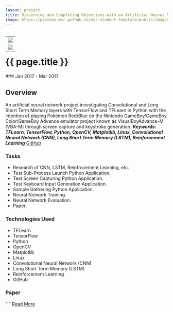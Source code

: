 ```yaml
---
layout: project
title: Discerning and Completing Objectives with an Artificial Neural Network in a Semi-Stochastic Environment
image: https://pabiney-msr.github.io/msr-student-template/public/images/msr-winter-project.png
---
```

<table align="right">
	<tr>
		<td>
			<img class="project-image" src="https://pabiney-msr.github.io/msr-student-template/public/images/msr-winter-project.png" />
		</td>
	</tr>
	<tr>
		<td>
			<img class="project-image" src="https://pabiney-msr.github.io/msr-student-template/public/images/" />
		</td>
	</tr>
</table>
<h1 id="project-title">{{ page.title }}</h1>
### Jan 2017 - Mar 2017

## Overview
An artificial neural network project investigating Convolutional and Long Short Term Memory layers with TensorFlow and TFLearn in Python with the intention of playing Pokémon Red/Blue on the Nintendo GameBoy/GameBoy Color/GameBoy Advance emulator project known as VisualBoyAdvance-M (VBA-M) through screen capture and keystroke generation. 
<b><i>Keywords: TFLearn, TensorFlow, Python, OpenCV, Matplotlib, Linux, Convolutional Neural Network (CNN), Long Short Term Memory (LSTM), Reinforcement Learning</i></b>
<a href="https://github.com/pabiney-msr/MSR_Winter_Project">GitHub</a>

### Tasks
* Research of CNN, LSTM, Reinfrocement Learning, etc.
* Test Sub-Process Launch Python Application.
* Test Screen Capturing Python Application.
* Test Keyboard Input Generation Application.
* Sample Gathering Python Application.
* Neural Network Training.
* Neural Network Evaluation.
* Paper.

### Technologies Used
* TFLearn
* TensorFlow
* Python
* OpenCV
* Matplotlib
* Linux
* Convolutional Neural Network (CNN)
* Long Short Term Memory (LSTM)
* Reinforcement Learning
* GitHub

### Paper
<q>

</q>
<a href="https://pabiney-msr.github.io/msr-student-template/public/papers/">Read More</a>